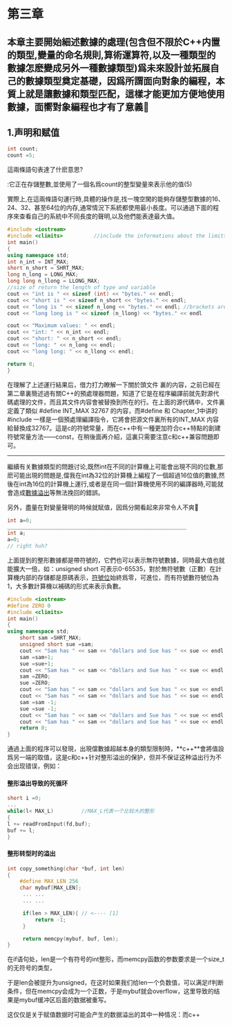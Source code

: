 # 第三章

## 本章主要開始細述數據的處理(包含但不限於C++内置的類型,變量的命名規則,算術運算符,以及一種類型的數據怎麽變成另外一種數據類型)爲未來設計並拓展自己的數據類型奠定基礎，因爲所謂面向對象的編程，本質上就是讓數據和類型匹配，這樣才能更加方便地使用數據，面嚮對象編程也才有了意義:cactus:

## 1.声明和赋值

```c
int count; 
count =5;
```

這兩條語句表達了什麽意思?

:它正在存儲整數,並使用了一個名爲count的整型變量來表示他的值(5)

實際上,在這兩條語句運行時,具體的操作是,找一塊空閑的能夠存儲整型數據的16、24、32、甚至64位的内存,通常情況下系統都使用最小長度。可以通過下面的程序來查看自己的系統中不同長度的聲明,以及他們能表達最大值。

```c++
#include <iostream>
#include <climits>			//include the informations about the limits of int. use limit.h for older system
int main()
{
using namespace std;
int n_int = INT_MAX;
short n_short = SHRT_MAX;
long n_long = LONG_MAX;
long long n_llong = LLONG_MAX;
//size of return the length of type and variable
cout << "int is " << sizeof (int) << "bytes." << endl;
cout << "short is " << sizeof n_short << "bytes." << endl;
cout << "long is " << sizeof n_long << "bytes." << endl; //brackets are not needed
cout << "long long is " << sizeof (n_llong) << "bytes." << endl

cout << "Maximum values: " << endl;
cout << "int: " << n_int << endl;
cout << "short: " << n_short << endl;
cout << "long: " << n_long << endl;
cout << "long long: " << n_llong << endl;

return 0;
}
```

在理解了上述運行結果后，借力打力瞭解一下關於頭文件<climits> 裏的内容，之前已經在第二章裏簡述過有關C++的預處理器問題，知道了它是在程序編譯前就先對源代碼處理的文件，而且其文件内容會被替換到所在的行。在上面的源代碼中，<climits>文件裏定義了類似 #define INT_MAX 32767 的内容，而#define 和 Chapter_1中讲的#include 一樣是一個預處理編譯指令，它將會把源文件裏所有的INT_MAX 内容給替換成32767。這是c的符號常量，而在c++中有一種更加符合c++特點的創建符號常量方法——const，在稍後面再介紹，這裏只需要注意c和c++兼容問題即可。

------------------------------------------------------------------------------------------------------------------------------------------------

繼續有关數據類型的問題讨论,既然int在不同的計算機上可能會出現不同的位數,那麽可能出現的問題是,儅我在int為32位的計算機上編程了一個超過16位值的數據,然後在int為16位的計算機上運行,或者是在同一個計算機使用不同的編譯器時,可能就會造成[數據溢出]([C++栈溢出的原因及解决方法_GaoJieVery6的博客-CSDN博客_c++栈溢出的原因及解决办法](https://blog.csdn.net/WukongAKK/article/details/82559827?spm=1001.2101.3001.6650.1&utm_medium=distribute.pc_relevant.none-task-blog-2~default~CTRLIST~default-1-82559827-blog-120710408.pc_relevant_default&depth_1-utm_source=distribute.pc_relevant.none-task-blog-2~default~CTRLIST~default-1-82559827-blog-120710408.pc_relevant_default&utm_relevant_index=2))等無法挽回的錯誤。

另外，盡量在對變量聲明的時候就賦值，因爲分開看起來非常令人不爽:anger:

```c++
int a=0;
__________________________________________________________
int a;
a=0;
// right huh?
```

上面提到的整形數據都是帶符號的，它們也可以表示無符號數據，同時最大值也就能擴大一倍，如：unsigned short 可表示0-65535，對於無符號數（正數）在計算機内部的存儲都是原碼表示，<u>符號位</u>始終爲零，可進位，而有符號數符號位為1，大多數計算機以補碼的形式来表示負數。

```c++
#include <iostream>
#define ZERO 0
#include <climits>
int main()
{
using namespace std;
 	short sam =SHRT_MAX;
    unsigned short sue =sam;
    cout << "Sam has " << sam << "dollars and Sue has " << sue << endl;
    sam =sam+1;
    sue =sue+1;
    cout << "Sam has " << sam << "dollars and Sue has " << sue << endl;
    sam =ZERO;
    sue =ZERO;
    cout << "Sam has " << sam << "dollars and Sue has " << sue << endl;
    cout << "Sam has " << sam << "dollars and Sue has " << sue << endl;
    sam =sam -1;
    sue =sue -1;
    cout << "Sam has " << sam << "dollars and Sue has " << sue << endl;
    cout << "Sam has " << sam << "dollars and Sue has " << sue << endl;
    return 0;
}
```

通過上面的程序可以發現，出現儅數據超越本身的類型限制時，**c++**會將值設爲另一端的取值，这是c和c++针对整形溢出的保护，但并不保证这种溢出行为不会出现错误，例如：

#### 整形溢出导致的死循环

```c++
short i =0;
...
while(l< MAX_L) 		//MAX_L代表一个比较大的整形
{
l += readFromInput(fd,buf);
buf += l;
}
```

#### 整形转型时的溢出

```c++
int copy_something(char *buf, int len)
{
    #define MAX_LEN 256
    char mybuf[MAX_LEN];
     ... ...
     ... ...

     if(len > MAX_LEN){ // <---- [1]
         return -1;
     }

     return memcpy(mybuf, buf, len);
}
```

在if语句处，len是一个有符号的int整形，而memcpy函数的参数要求是一个size_t的无符号的类型，

于是len会被提升为unsigned，在这时如果我们给len一个负数值，可以满足if判断条件，但在memcpy会成为一个正数，于是mybuf就会overflow，这里导致的结果是mybuf缓冲区后面的数据被重写。

这仅仅是关于赋值数据时可能会产生的数据溢出的其中一种情况：而c++
